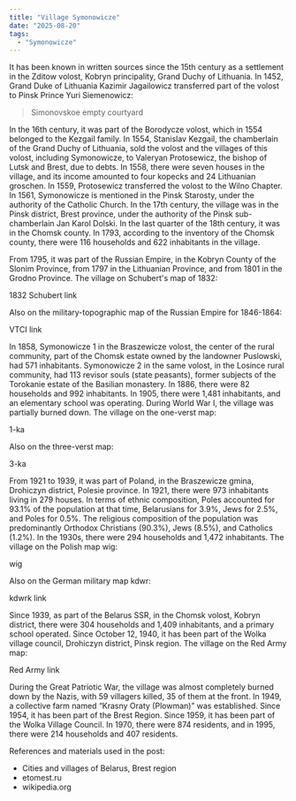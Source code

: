 ```yaml
---
title: "Village Symonowicze"
date: "2025-08-20"
tags: 
  - "Symonowicze"
---
```


It has been known in written sources since the 15th century as a settlement in the Zditow volost, Kobryn principality, Grand Duchy of Lithuania. In 1452, Grand Duke of Lithuania Kazimir Jagailowicz transferred part of the volost to Pinsk Prince Yuri Siemenowicz:

> Simonovskoe empty courtyard

In the 16th century, it was part of the Borodycze volost, which in 1554 belonged to the Kezgail family. In 1554, Stanislav Kezgail, the chamberlain of the Grand Duchy of Lithuania, sold the volost and the villages of this volost, including Symonowicze, to Valeryan Protosewicz, the bishop of Lutsk and Brest, due to debts. In 1558, there were seven houses in the village, and its income amounted to four kopecks and 24 Lithuanian groschen. In 1559, Protosewicz transferred the volost to the Wilno Chapter. In 1561, Symonowicze is mentioned in the Pinsk Starosty, under the authority of the Catholic Church. In the 17th century, the village was in the Pinsk district, Brest province, under the authority of the Pinsk sub-chamberlain Jan Karol Dolski. In the last quarter of the 18th century, it was in the Chomsk county. In 1793, according to the inventory of the Chomsk county, there were 116 households and 622 inhabitants in the village.

From 1795, it was part of the Russian Empire, in the Kobryn County of the Slonim Province, from 1797 in the Lithuanian Province, and from 1801 in the Grodno Province. The village on Schubert's map of 1832:

1832 Schubert link

Also on the military-topographic map of the Russian Empire for 1846-1864:

VTCI link

In 1858, Symonowicze 1 in the Braszewicze volost, the center of the rural community, part of the Chomsk estate owned by the landowner Puslowski, had 571 inhabitants. Symonowicze 2 in the same volost, in the Losince rural community, had 113 revisor souls (state peasants), former subjects of the Torokanie estate of the Basilian monastery. In 1886, there were 82 households and 992 inhabitants. In 1905, there were 1,481 inhabitants, and an elementary school was operating. During World War I, the village was partially burned down. The village on the one-verst map:

1-ka

Also on the three-verst map:

3-ka

From 1921 to 1939, it was part of Poland, in the Braszewicze gmina, Drohiczyn district, Polesie province. In 1921, there were 973 inhabitants living in 279 houses. In terms of ethnic composition, Poles accounted for 93.1% of the population at that time, Belarusians for 3.9%, Jews for 2.5%, and Poles for 0.5%. The religious composition of the population was predominantly Orthodox Christians (90.3%), Jews (8.5%), and Catholics (1.2%). In the 1930s, there were 294 households and 1,472 inhabitants. The village on the Polish map wig:

wig

Also on the German military map kdwr:

kdwrk link

Since 1939, as part of the Belarus SSR, in the Chomsk volost, Kobryn district, there were 304 households and 1,409 inhabitants, and a primary school operated. Since October 12, 1940, it has been part of the Wolka village council, Drohiczyn district, Pinsk region. The village on the Red Army map:

Red Army link

During the Great Patriotic War, the village was almost completely burned down by the Nazis, with 59 villagers killed, 35 of them at the front. In 1949, a collective farm named “Krasny Oraty (Plowman)” was established. Since 1954, it has been part of the Brest Region. Since 1959, it has been part of the Wolka Village Council. In 1970, there were 874 residents, and in 1995, there were 214 households and 407 residents.

References and materials used in the post:
- Cities and villages of Belarus, Brest region
- etomest.ru 
- wikipedia.org
